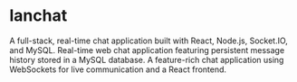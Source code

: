 # lanchat
A full-stack, real-time chat application built with React, Node.js, Socket.IO, and MySQL.  Real-time web chat application featuring persistent message history stored in a MySQL database.  A feature-rich chat application using WebSockets for live communication and a React frontend.
